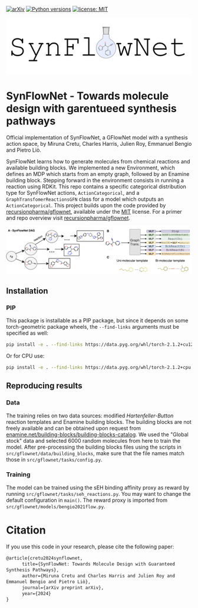 [![arXiv](https://img.shields.io/badge/arXiv-1234.56789-b31b1b.svg)](https://arxiv.org/abs/2405.01155)
[![Python versions](https://img.shields.io/badge/Python-3.9%2B-blue)](https://www.python.org/downloads/)
[![license: MIT](https://img.shields.io/badge/License-MIT-purple.svg)](LICENSE)

![GFlowNet](docs/synflownet_logo.png)

# SynFlowNet - Towards molecule design with garentueed synthesis pathways

Official implementation of SynFlowNet, a GFlowNet model with a synthesis action space, by Miruna Cretu, Charles Harris, Julien Roy, Emmanuel Bengio and Pietro Liò.

SynFlowNet learns how to generate molecules from chemical reactions and available building blocks. We implemented a new Environment, which defines an MDP which starts from an empty graph, followed by an Enamine building block. Stepping forward in the environment consists in running a reaction using RDKit. This repo contains a specific categorical distribution type for SynFlowNet actions, `ActionCategorical`, and a `GraphTransfomerReactionsGFN` class for a model which outputs an `ActionCategorical`. This project builds upon the code provided by [recursionpharma/gflownet](https://github.com/recursionpharma/gflownet), available under the [MIT](https://github.com/recursionpharma/gflownet/blob/trunk/LICENSE) license. For a primer and repo overview visit [recursionpharma/gflownet](https://github.com/recursionpharma/gflownet).

![GFlowNet](docs/concept.png)

## Installation

### PIP

This package is installable as a PIP package, but since it depends on some torch-geometric package wheels, the `--find-links` arguments must be specified as well:

```bash
pip install -e . --find-links https://data.pyg.org/whl/torch-2.1.2+cu121.html
```
Or for CPU use:

```bash
pip install -e . --find-links https://data.pyg.org/whl/torch-2.1.2+cpu.html
```

## Reproducing results

### Data

The training relies on two data sources: modified _Hartenfeller-Button_ reaction templates and Enamine building blocks. The building blocks are not freely available and can be obtained upon request from [enamine.net/building-blocks/building-blocks-catalog](https://enamine.net/building-blocks/building-blocks-catalog). We used the "Global stock" data and selected 6000 random molecules from here to train the model. After pre-processing the building blocks files using the scripts in `src/gflownet/data/building_blocks`, make sure that the file names match those in `src/gflownet/tasks/config.py`.

### Training

The model can be trained using the sEH binding affinity proxy as reward by running `src/gflownet/tasks/seh_reactions.py`. You may want to change the default configuration in `main()`. The reward proxy is imported from `src/gflownet/models/bengio2021flow.py`.


# Citation

If you use this code in your research, please cite the following paper:

```
@article{cretu2024synflownet,
      title={SynFlowNet: Towards Molecule Design with Guaranteed Synthesis Pathways},
      author={Miruna Cretu and Charles Harris and Julien Roy and Emmanuel Bengio and Pietro Liò},
      journal={arXiv preprint arXiv},
      year={2024}
}
```
